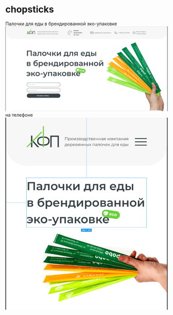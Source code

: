 # chopsticks
Палочки для еды в брендированной  эко-упаковке
![Image alt](./chopsticks_desktop.png)
на телефоне 
![Image alt](./chopsticks_mobile.png)
